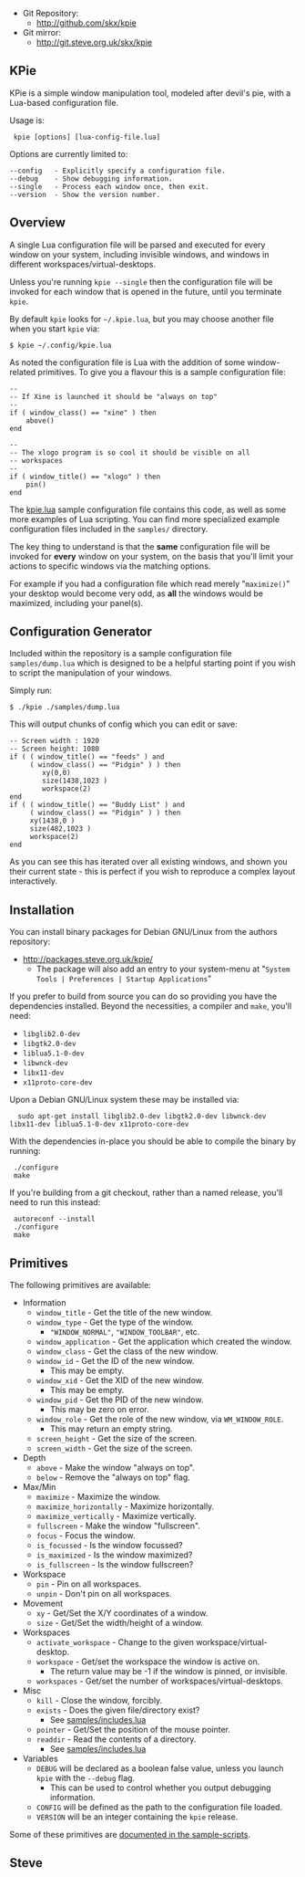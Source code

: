 
* Git Repository:
    * http://github.com/skx/kpie
* Git mirror:
    * http://git.steve.org.uk/skx/kpie


KPie
----

KPie is a simple window manipulation tool, modeled after devil's pie, with a Lua-based configuration file.

Usage is:

     kpie [options] [lua-config-file.lua]

Options are currently limited to:

    --config   - Explicitly specify a configuration file.
    --debug    - Show debugging information.
    --single   - Process each window once, then exit.
    --version  - Show the version number.


Overview
--------

A single Lua configuration file will be parsed and executed for every window on your system, including invisible windows, and windows in different workspaces/virtual-desktops.

Unless you're running `kpie --single` then the configuration file will be invoked for each window that is opened in the future, until you terminate `kpie`.

By default `kpie` looks for `~/.kpie.lua`, but you may choose another file when you start `kpie` via:

    $ kpie ~/.config/kpie.lua

As noted the configuration file is Lua with the addition of some window-related primitives.  To give you a flavour this is a sample configuration file:

    --
    -- If Xine is launched it should be "always on top"
    --
    if ( window_class() == "xine" ) then
        above()
    end

    --
    -- The xlogo program is so cool it should be visible on all
    -- workspaces
    --
    if ( window_title() == "xlogo" ) then
        pin()
    end

The [kpie.lua](kpie.lua) sample configuration file contains this code,
as well as some more examples of Lua scripting.  You can find more
specialized example configuration files included in the `samples/` directory.

The key thing to understand is that the **same** configuration file will be invoked for **every** window on your system, on the basis that you'll limit your actions to specific windows via the matching options.

For example if you had a configuration file which read merely "`maximize()`" your desktop would become very odd, as **all** the windows would be maximized, including your panel(s).



Configuration Generator
-----------------------

Included within the repository is a sample configuration file `samples/dump.lua` which is designed to be a helpful starting point if you wish to script the manipulation of your windows.

Simply run:

    $ ./kpie ./samples/dump.lua

This will output chunks of config which you can edit or save:

    -- Screen width : 1920
    -- Screen height: 1080
    if ( ( window_title() == "feeds" ) and
         ( window_class() == "Pidgin" ) ) then
            xy(0,0)
            size(1438,1023 )
            workspace(2)
    end
    if ( ( window_title() == "Buddy List" ) and
         ( window_class() == "Pidgin" ) ) then
         xy(1438,0 )
         size(482,1023 )
         workspace(2)
    end

As you can see this has iterated over all existing windows, and shown you their current state - this is perfect if you wish to reproduce a complex layout interactively.



Installation
------------

You can install binary packages for Debian GNU/Linux from the authors repository:

* http://packages.steve.org.uk/kpie/
   * The package will also add an entry to your system-menu at "`System Tools | Preferences | Startup Applications`"

If you prefer to build from source you can do so providing you have the dependencies installed.  Beyond the necessities, a compiler and `make`, you'll need:

* `libglib2.0-dev`
* `libgtk2.0-dev`
* `liblua5.1-0-dev`
* `libwnck-dev`
* `libx11-dev`
* `x11proto-core-dev`

Upon a Debian GNU/Linux system these may be installed via:

      sudo apt-get install libglib2.0-dev libgtk2.0-dev libwnck-dev libx11-dev liblua5.1-0-dev x11proto-core-dev

With the dependencies in-place you should be able to compile the binary by
running:

     ./configure
     make

If you're building from a git checkout, rather than a named release, you'll need to run this instead:

     autoreconf --install
     ./configure
     make


Primitives
----------

The following primitives are available:

* Information
    * `window_title` - Get the title of the new window.
    * `window_type` - Get the type of the window.
        * `"WINDOW_NORMAL"`, `"WINDOW_TOOLBAR"`, etc.
    * `window_application` - Get the application which created the window.
    * `window_class` - Get the class of the new window.
    * `window_id` - Get the ID of the new window.
        * This may be empty.
    * `window_xid` - Get the XID of the new window.
        * This may be empty.
    * `window_pid` - Get the PID of the new window.
        * This may be zero on error.
    * `window_role` - Get the role of the new window, via `WM_WINDOW_ROLE`.
        * This may return an empty string.
    * `screen_height` - Get the size of the screen.
    * `screen_width` - Get the size of the screen.
* Depth
    * `above` - Make the window "always on top".
    * `below` - Remove the "always on top" flag.
* Max/Min
    * `maximize` - Maximize the window.
    * `maximize_horizontally` - Maximize horizontally.
    * `maximize_vertically` - Maximize vertically.
    * `fullscreen` - Make the window "fullscreen".
    * `focus` - Focus the window.
    * `is_focussed` - Is the window focussed?
    * `is_maximized` - Is the window maximized?
    * `is_fullscreen` - Is the window fullscreen?
* Workspace
    * `pin` - Pin on all workspaces.
    * `unpin` - Don't pin on all workspaces.
* Movement
    * `xy` - Get/Set the X/Y coordinates of a window.
    * `size` - Get/Set the width/height of a window.
* Workspaces
    * `activate_workspace` - Change to the given workspace/virtual-desktop.
    * `workspace` - Get/set the workspace the window is active on.
       * The return value may be -1 if the window is pinned, or invisible.
    * `workspaces` - Get/set the number of workspaces/virtual-desktops.
* Misc
    * `kill` - Close the window, forcibly.
    * `exists` - Does the given file/directory exist?
       * See [samples/includes.lua](samples/includes.lua)
    * `pointer` - Get/Set the position of the mouse pointer.
    * `readdir` - Read the contents of a directory.
       * See [samples/includes.lua](samples/includes.lua)
* Variables
    * `DEBUG` will be declared as a boolean false value, unless you launch `kpie` with the `--debug` flag.
       * This can be used to control whether you output debugging information.
    * `CONFIG` will be defined as the path to the configuration file loaded.
    * `VERSION` will be an integer containing the `kpie` release.

Some of these primitives are [documented in the sample-scripts](samples/).

Steve
--
